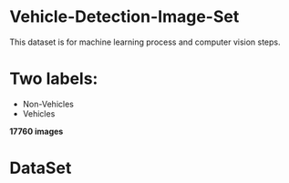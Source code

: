 # Vehicle-Detection-Image-Set




This dataset is for machine learning process and computer vision steps.

# Two labels:

* Non-Vehicles
* Vehicles


**17760 images**

# DataSet

<!-- https://www.kaggle.com/brsdincer/vehicle-detection-image-set/download -->
